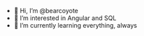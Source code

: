 - 👋 Hi, I’m @bearcoyote
- 👀 I’m interested in Angular and SQL
- 🌱 I’m currently learning everything, always

<!---
bearcoyote/bearcoyote is a ✨ special ✨ repository because its `README.md` (this file) appears on your GitHub profile.
You can click the Preview link to take a look at your changes.
--->
